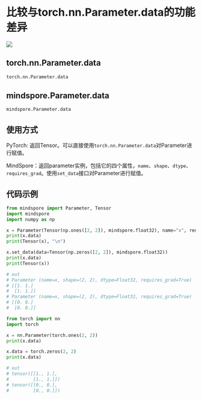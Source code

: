 # 比较与torch.nn.Parameter.data的功能差异

<a href="https://gitee.com/mindspore/docs/blob/master/docs/mindspore/migration_guide/source_zh_cn/api_mapping/pytorch_diff/ParamsData.md" target="_blank"><img src="https://gitee.com/mindspore/docs/raw/master/resource/_static/logo_source.png"></a>

## torch.nn.Parameter.data

```python
torch.nn.Parameter.data
```

## mindspore.Parameter.data

```python
mindspore.Parameter.data
```

## 使用方式

PyTorch: 返回Tensor。可以直接使用`torch.nn.Parameter.data`对Parameter进行赋值。

MindSpore：返回parameter实例，包括它的四个属性，`name`、`shape`、`dtype`、`requires_grad`。使用`set_data`接口对Parameter进行赋值。

## 代码示例

```python
from mindspore import Parameter, Tensor
import mindspore
import numpy as np

x = Parameter(Tensor(np.ones([2, 2]), mindspore.float32), name="x", requires_grad=True)
print(x.data)
print(Tensor(x), "\n")

x.set_data(data=Tensor(np.zeros([2, 2]), mindspore.float32))
print(x.data)
print(Tensor(x))

# out
# Parameter (name=x, shape=(2, 2), dtype=Float32, requires_grad=True)
# [[1. 1.]
#  [1. 1.]]
# Parameter (name=x, shape=(2, 2), dtype=Float32, requires_grad=True)
# [[0. 0.]
#  [0. 0.]]
```

```python
from torch import nn
import torch

x = nn.Parameter(torch.ones(2, 2))
print(x.data)

x.data = torch.zeros(2, 2)
print(x.data)

# out
# tensor([[1., 1.],
#         [1., 1.]])
# tensor([[0., 0.],
#         [0., 0.]])
```
